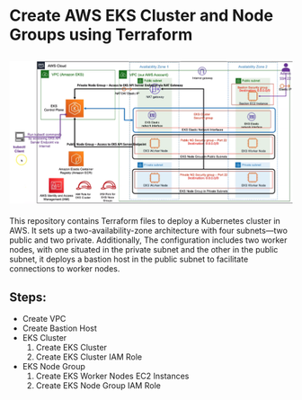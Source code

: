 # Create AWS EKS Cluster and Node Groups using Terraform
![kubernetes cluster with eks](https://github.com/Omar-Ahmed-Dt/AWS-EKS-Cluster/blob/master/img/eks.png)
---
This repository contains Terraform files to deploy a Kubernetes cluster in AWS. It sets up a two-availability-zone architecture with four subnets—two public and two private. Additionally, The configuration includes two worker nodes, with one situated in the private subnet and the other in the public subnet, it deploys a bastion host in the public subnet to facilitate connections to worker nodes. 
## Steps:
- Create VPC
- Create Bastion Host
- EKS Cluster
    1. Create EKS Cluster
    2. Create EKS Cluster IAM Role
- EKS Node Group
    1. Create EKS Worker Nodes EC2 Instances
    2. Create EKS Node Group IAM Role